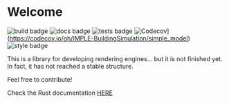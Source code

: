# Welcome

![build badge](https://github.com/SIMPLE-BuildingSimulation/rendering/actions/workflows/build.yaml/badge.svg)
![docs badge](https://github.com/SIMPLE-BuildingSimulation/rendering/actions/workflows/docs.yaml/badge.svg)
![tests badge](https://github.com/SIMPLE-BuildingSimulation/rendering/actions/workflows/tests.yaml/badge.svg)
![Codecov](https://codecov.io/github/IMPLE-BuildingSimulation/simple_model/coverage.svg?branch=master)](https://codecov.io/gh/IMPLE-BuildingSimulation/simple_model)
![style badge](https://github.com/SIMPLE-BuildingSimulation/simple_model/actions/workflows/style.yaml/badge.svg)


This is a library for developing rendering engines... but it is not finished yet. In fact, 
it has not reached a stable structure.

Feel free to contribute!

Check the Rust documentation [HERE](https://simple-buildingsimulation.github.io/rendering/)
